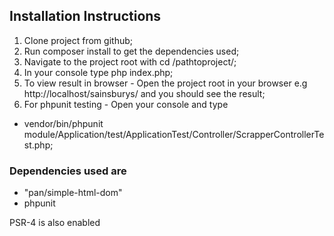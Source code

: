 ## Installation Instructions

1. Clone project from github;
2. Run composer install to get the dependencies used;
3. Navigate to the project root with cd /pathtoproject/;
4. In your console type php index.php;
5. To view result in browser - Open the project root in your
   browser e.g http://localhost/sainsburys/ and you should see the result;
6. For phpunit testing - Open your console and type 
 - vendor/bin/phpunit module/Application/test/ApplicationTest/Controller/ScrapperControllerTest.php;

### Dependencies used are
- "pan/simple-html-dom"
- phpunit

PSR-4 is also enabled
